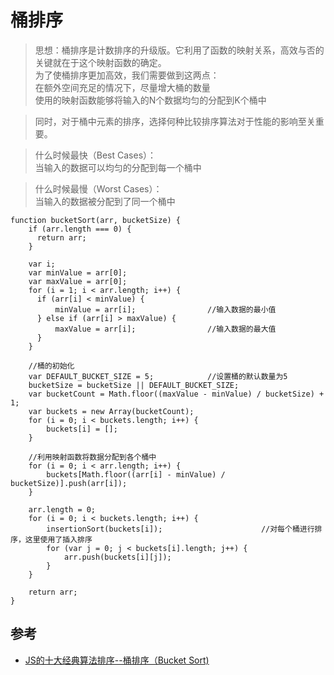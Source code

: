 # 桶排序

>思想：桶排序是计数排序的升级版。它利用了函数的映射关系，高效与否的关键就在于这个映射函数的确定。  
为了使桶排序更加高效，我们需要做到这两点：  
在额外空间充足的情况下，尽量增大桶的数量   
使用的映射函数能够将输入的N个数据均匀的分配到K个桶中  

>同时，对于桶中元素的排序，选择何种比较排序算法对于性能的影响至关重要。  

>什么时候最快（Best Cases）：  
当输入的数据可以均匀的分配到每一个桶中

>什么时候最慢（Worst Cases）：  
当输入的数据被分配到了同一个桶中


```
function bucketSort(arr, bucketSize) {
    if (arr.length === 0) {
      return arr;
    }
 
    var i;
    var minValue = arr[0];
    var maxValue = arr[0];
    for (i = 1; i < arr.length; i++) {
      if (arr[i] < minValue) {
          minValue = arr[i];                //输入数据的最小值
      } else if (arr[i] > maxValue) {
          maxValue = arr[i];                //输入数据的最大值
      }
    }
 
    //桶的初始化
    var DEFAULT_BUCKET_SIZE = 5;            //设置桶的默认数量为5
    bucketSize = bucketSize || DEFAULT_BUCKET_SIZE;
    var bucketCount = Math.floor((maxValue - minValue) / bucketSize) + 1;   
    var buckets = new Array(bucketCount);
    for (i = 0; i < buckets.length; i++) {
        buckets[i] = [];
    }
 
    //利用映射函数将数据分配到各个桶中
    for (i = 0; i < arr.length; i++) {
        buckets[Math.floor((arr[i] - minValue) / bucketSize)].push(arr[i]);
    }
 
    arr.length = 0;
    for (i = 0; i < buckets.length; i++) {
        insertionSort(buckets[i]);                      //对每个桶进行排序，这里使用了插入排序
        for (var j = 0; j < buckets[i].length; j++) {
            arr.push(buckets[i][j]);                      
        }
    }
 
    return arr;
}
```


## 参考
- [JS的十大经典算法排序--桶排序（Bucket Sort)](https://blog.csdn.net/liaozhongping/article/details/72764366)

